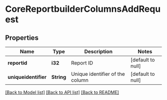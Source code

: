# CoreReportbuilderColumnsAddRequest

## Properties

Name | Type | Description | Notes
------------ | ------------- | ------------- | -------------
**reportid** | **i32** | Report ID | [default to null]
**uniqueidentifier** | **String** | Unique identifier of the column | [default to null]

[[Back to Model list]](../README.md#documentation-for-models) [[Back to API list]](../README.md#documentation-for-api-endpoints) [[Back to README]](../README.md)


